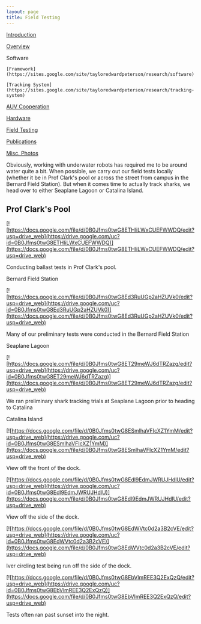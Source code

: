 ```yaml
---
layout: page
title: Field Testing
---
```


[Introduction](https://sites.google.com/site/tayloredwardpeterson/research)

[Overview](https://sites.google.com/site/tayloredwardpeterson/research/overview)

Software 

    [Framework](https://sites.google.com/site/tayloredwardpeterson/research/software)  

    [Tracking System](https://sites.google.com/site/tayloredwardpeterson/research/tracking-system)  

   [AUV Cooperation](https://sites.google.com/site/tayloredwardpeterson/research/auv-cooperation)  

[Hardware](https://sites.google.com/site/tayloredwardpeterson/research/hardware)

[Field Testing](https://sites.google.com/site/tayloredwardpeterson/research/field-testing)

[Publications](https://sites.google.com/site/tayloredwardpeterson/research/publications)

[Misc. Photos](https://sites.google.com/site/tayloredwardpeterson/research/misc)

Obviously, working with underwater robots has required me to be around water quite a bit. When possible, we carry out our field tests locally (whether it be in Prof Clark's pool or across the street from campus in the Bernard Field Station). But when it comes time to actually track sharks, we head over to either Seaplane Lagoon or Catalina Island. 

## Prof Clark's Pool

[![https://docs.google.com/file/d/0B0Jfms0twG8ETHliLWxCUEFWWDQ/edit?usp=drive_web](https://drive.google.com/uc?id=0B0Jfms0twG8ETHliLWxCUEFWWDQ)](https://docs.google.com/file/d/0B0Jfms0twG8ETHliLWxCUEFWWDQ/edit?usp=drive_web)

Conducting ballast tests in Prof Clark's pool. 

Bernard Field Station 

[![https://docs.google.com/file/d/0B0Jfms0twG8Ed3RuUGp2aHZUVk0/edit?usp=drive_web](https://drive.google.com/uc?id=0B0Jfms0twG8Ed3RuUGp2aHZUVk0)](https://docs.google.com/file/d/0B0Jfms0twG8Ed3RuUGp2aHZUVk0/edit?usp=drive_web)

Many of our preliminary tests were conducted in the Bernard Field Station 

Seaplane Lagoon 

[![https://docs.google.com/file/d/0B0Jfms0twG8ET29meWJ6dTRZazg/edit?usp=drive_web](https://drive.google.com/uc?id=0B0Jfms0twG8ET29meWJ6dTRZazg)](https://docs.google.com/file/d/0B0Jfms0twG8ET29meWJ6dTRZazg/edit?usp=drive_web)

We ran preliminary shark tracking trials at Seaplane Lagoon prior to heading to Catalina 

Catalina Island 

[![https://docs.google.com/file/d/0B0Jfms0twG8ESmlhaVFIcXZ1YmM/edit?usp=drive_web](https://drive.google.com/uc?id=0B0Jfms0twG8ESmlhaVFIcXZ1YmM)](https://docs.google.com/file/d/0B0Jfms0twG8ESmlhaVFIcXZ1YmM/edit?usp=drive_web)

View off the front of the dock. 

[![https://docs.google.com/file/d/0B0Jfms0twG8Edl9EdmJWRUJHdlU/edit?usp=drive_web](https://drive.google.com/uc?id=0B0Jfms0twG8Edl9EdmJWRUJHdlU)](https://docs.google.com/file/d/0B0Jfms0twG8Edl9EdmJWRUJHdlU/edit?usp=drive_web)

View off the side of the dock. 

[![https://docs.google.com/file/d/0B0Jfms0twG8EdWVtc0d2a3B2cVE/edit?usp=drive_web](https://drive.google.com/uc?id=0B0Jfms0twG8EdWVtc0d2a3B2cVE)](https://docs.google.com/file/d/0B0Jfms0twG8EdWVtc0d2a3B2cVE/edit?usp=drive_web)

Iver circling test being run off the side of the dock. 

[![https://docs.google.com/file/d/0B0Jfms0twG8EbVlmREE3Q2ExQzQ/edit?usp=drive_web](https://drive.google.com/uc?id=0B0Jfms0twG8EbVlmREE3Q2ExQzQ)](https://docs.google.com/file/d/0B0Jfms0twG8EbVlmREE3Q2ExQzQ/edit?usp=drive_web)

Tests often ran past sunset into the night. 
